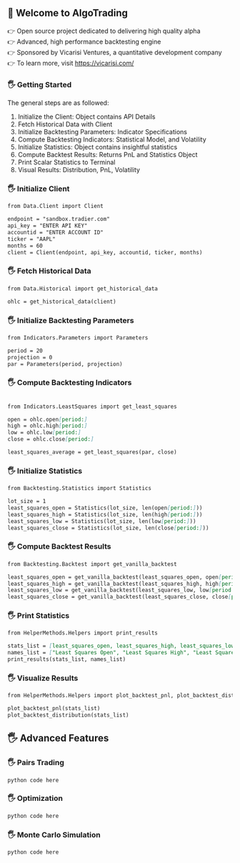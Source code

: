 ## :wave: Welcome to AlgoTrading

:point_right: Open source project dedicated to delivering high quality alpha
<br />
:point_right: Advanced, high performance backtesting engine
<br />
:point_right: Sponsored by Vicarisi Ventures, a quantitative development company
<br />
:point_right: To learn more, visit https://vicarisi.com/
<br />

### :raised_hand_with_fingers_splayed: Getting Started 

The general steps are as followed: 

1. Initialize the Client: Object contains API Details
2. Fetch Historical Data with Client
3. Initialize Backtesting Parameters: Indicator Specifications
4. Compute Backtesting Indicators: Statistical Model, and Volatility
5. Initialize Statistics: Object contains insightful statistics
6. Compute Backtest Results: Returns PnL and Statistics Object
7. Print Scalar Statistics to Terminal
8. Visual Results: Distribution, PnL, Volatility 

### :raised_hand_with_fingers_splayed: Initialize Client

```markdown
from Data.Client import Client

endpoint = "sandbox.tradier.com"
api_key = "ENTER API KEY"
accountid = "ENTER ACCOUNT ID"
ticker = "AAPL"
months = 60
client = Client(endpoint, api_key, accountid, ticker, months)
```

### :raised_hand_with_fingers_splayed: Fetch Historical Data
```markdown
from Data.Historical import get_historical_data

ohlc = get_historical_data(client)
```

### :raised_hand_with_fingers_splayed: Initialize Backtesting Parameters
```markdown
from Indicators.Parameters import Parameters

period = 20
projection = 0
par = Parameters(period, projection)
```

### :raised_hand_with_fingers_splayed: Compute Backtesting Indicators
```markdown

from Indicators.LeastSquares import get_least_squares

open = ohlc.open[period:]
high = ohlc.high[period:]
low = ohlc.low[period:]
close = ohlc.close[period:]

least_squares_average = get_least_squares(par, close)

```

### :raised_hand_with_fingers_splayed: Initialize Statistics
```markdown
from Backtesting.Statistics import Statistics

lot_size = 1
least_squares_open = Statistics(lot_size, len(open[period:]))
least_squares_high = Statistics(lot_size, len(high[period:]))
least_squares_low = Statistics(lot_size, len(low[period:]))
least_squares_close = Statistics(lot_size, len(close[period:]))
```

### :raised_hand_with_fingers_splayed: Compute Backtest Results
```markdown
from Backtesting.Backtest import get_vanilla_backtest

least_squares_open = get_vanilla_backtest(least_squares_open, open[period:], least_squares_average)
least_squares_high = get_vanilla_backtest(least_squares_high, high[period:], least_squares_average)
least_squares_low = get_vanilla_backtest(least_squares_low, low[period:], least_squares_average)
least_squares_close = get_vanilla_backtest(least_squares_close, close[period:], least_squares_average)
```

### :raised_hand_with_fingers_splayed: Print Statistics
```markdown
from HelperMethods.Helpers import print_results

stats_list = [least_squares_open, least_squares_high, least_squares_low, least_squares_close]
names_list = ["Least Squares Open", "Least Squares High", "Least Squares Low", "Least Squares Close"]
print_results(stats_list, names_list)
```

### :raised_hand_with_fingers_splayed: Visualize Results
```markdown
from HelperMethods.Helpers import plot_backtest_pnl, plot_backtest_distribution

plot_backtest_pnl(stats_list)
plot_backtest_distribution(stats_list)
```

## :raised_hand_with_fingers_splayed: Advanced Features

### :raised_hand_with_fingers_splayed: Pairs Trading
```
python code here
```

### :raised_hand_with_fingers_splayed: Optimization
```markdown
python code here
```

### :raised_hand_with_fingers_splayed: Monte Carlo Simulation
```markdown
python code here
```
